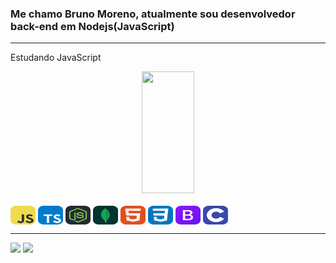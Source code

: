 <h3> <b>Me chamo Bruno Moreno, atualmente sou desenvolvedor back-end em Nodejs(JavaScript)</b></h3>
<hr>

<p> Estudando JavaScript</p>

<div align="center"> 
  <img width="41%" height="195px" src="https://github-readme-stats.vercel.app/api/top-langs/?username=BrunoCarriaoMoreno&layout=compact&hide_border=false&title_color=3EBDFF&custom_title=Linguagens%20Mais%20Usadas&text_color=fff&bg_color=0d1117" />
</div>

<div style="display: inline_block"><br>
  
 <img align="center" alt="Bruno-HTML" height="30" width="40" src="https://github.com/BrunoCarriaoMoreno/BrunoCarriaoMoreno/blob/main/icons/JavaScript.svg">
 <img align="center" alt="Bruno-HTML" height="30" width="40" src="https://github.com/BrunoCarriaoMoreno/BrunoCarriaoMoreno/blob/main/icons/TypeScript.svg">
 <img align="center" alt="Bruno-HTML" height="30" width="40" src="https://github.com/BrunoCarriaoMoreno/BrunoCarriaoMoreno/blob/main/icons/NodeJS-Dark.svg">
 <img align="center" alt="Bruno-HTML" height="30" width="40" src="https://github.com/BrunoCarriaoMoreno/BrunoCarriaoMoreno/blob/main/icons/MongoDB.svg">
 <img align="center" alt="Bruno-HTML" height="30" width="40" src="https://github.com/BrunoCarriaoMoreno/BrunoCarriaoMoreno/blob/main/icons/HTML.svg">
 <img align="center" alt="Bruno-HTML" height="30" width="40" src="https://github.com/BrunoCarriaoMoreno/BrunoCarriaoMoreno/blob/main/icons/CSS.svg">
 <img align="center" alt="Bruno-HTML" height="30" width="40" src="https://github.com/BrunoCarriaoMoreno/BrunoCarriaoMoreno/blob/main/icons/Bootstrap.svg">
 <img align="center" alt="Bruno-HTML" height="30" width="40" src="https://github.com/BrunoCarriaoMoreno/BrunoCarriaoMoreno/blob/main/icons/C.svg">
  
</div>

<hr>
<div>
 <a href=https://www.linkedin.com/in/bruno-moreno-82195024a/" target="_blank"><img src="https://img.shields.io/badge/-LinkedIn-%230077B5?style=for-the-badge&logo=linkedin&logoColor=white" target="_blank"></a> 
 <a href = "mailto:brunobatistacarriaomoreno@gmail.com" ><img src="https://img.shields.io/badge/-Gmail-FF495F?style=for-the-badge&logo=gmail&logoColor=white" target="_blank"></a>
</div>
<!--
**Viniciusgrn/Viniciusgrn** is a ✨ _special_ ✨ repository because its `README.md` (this file) appears on your GitHub profile.
Here are some ideas to get you started:
- 🔭 I’m currently working on ...
- 🌱 I’m currently learning ...
- 👯 I’m looking to collaborate on ...
- 🤔 I’m looking for help with ...
- 💬 Ask me about ...
- 📫 How to reach me: ...
- 😄 Pronouns: ...
- ⚡ Fun fact: ...
-->

